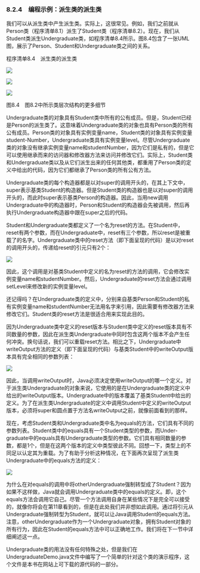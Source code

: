    

### 8.2.4　编程示例：派生类的派生类

我们可以从派生类中产生派生类。实际上，这很常见。例如，我们之前就从Person类（程序清单8.1）派生了Student类（程序清单8.2）。现在，我们从Student类派生Undergraduate类，如程序清单8.4所示。图8.4包含了一张UML图，展示了Person、Student和Undergraduate类之间的关系。

程序清单8.4　派生类的派生类

![](0-Assets/Epubook/程序员编程语言经典合集（计算机科学丛书5册套装），javapython编程语言含经典教材龙书《编译原理》%20(Bruce%20Eckel%20%20Alfred%20V.%20Aho%20%20Monica%20S.%20Lam%20etc.)%20(Z-Library)/images/image10801.jpeg)

![](0-Assets/Epubook/程序员编程语言经典合集（计算机科学丛书5册套装），javapython编程语言含经典教材龙书《编译原理》%20(Bruce%20Eckel%20%20Alfred%20V.%20Aho%20%20Monica%20S.%20Lam%20etc.)%20(Z-Library)/images/image10802.jpeg)

![](0-Assets/Epubook/程序员编程语言经典合集（计算机科学丛书5册套装），javapython编程语言含经典教材龙书《编译原理》%20(Bruce%20Eckel%20%20Alfred%20V.%20Aho%20%20Monica%20S.%20Lam%20etc.)%20(Z-Library)/images/image10803.jpeg)

图8.4　图8.2中所示类层次结构的更多细节

Undergraduate类的对象具有Student类中所有的公有成员。但是，Student已经是Person的派生类了。这意味着Undergraduate类的对象也具有Person类的所有公有成员。Person类的对象具有实例变量name，Student类的对象具有实例变量student-Number，Undergraduate类具有实例变量level。尽管Undergraduate类的对象没有继承实例变量name和studentNumber，因为它们是私有的，但是它可以使用继承而来的访问器和修改器方法来访问并修改它们。实际上，Student类和Undergraduate类以及从它们派生出来的任何其他类，都重用了Person类的定义中给出的代码，因为它们都继承了Person类的所有公有方法。

Undergraduate类的每个构造器都是以对super的调用开头的，在其上下文中，super表示基类Student的构造器。但是Student类的构造器也是以对super的调用开头的，而此时super表示基类Person的构造器。因此，当用new调用Undergraduate中的构造器时，Person和Student的构造器会先被调用，然后再执行Undergraduate构造器中跟在super之后的代码。

Student和Undergraduate类都定义了一个名为reset的方法。在Student中，reset有两个参数，而在Undergraduate中，reset有三个参数，所以reset是被重载了的名字。Undergraduate类中的reset方法（即下面呈现的代码）是以对reset的调用开头的，传递给reset的引元只有2个：

![](0-Assets/Epubook/程序员编程语言经典合集（计算机科学丛书5册套装），javapython编程语言含经典教材龙书《编译原理》%20(Bruce%20Eckel%20%20Alfred%20V.%20Aho%20%20Monica%20S.%20Lam%20etc.)%20(Z-Library)/images/image10804.jpeg)

因此，这个调用是对基类Student中定义的名为reset的方法的调用，它会修改实例变量name和studentNumber。然后，Undergraduate的reset方法会通过调用setLevel来修改新的实例变量level。

还记得吗？在Undergraduate类的定义中，分别来自基类Person和Student的私有实例变量name和studentNumber无法用名字来引用，因此需要有修改器方法来修改它们。Student类的reset方法是很适合用来实现此目的。

因为Undergraduate类中定义的reset版本与Student类中定义的reset版本具有不同数量的参数，因此在派生类Undergraduate中同时包含这两个版本不会产生任何冲突。换句话说，我们可以重载reset方法。相比之下，Undergraduate中writeOutput方法的定义（即下面呈现的代码）与基类Student中的writeOutput版本具有完全相同的参数列表：

![](0-Assets/Epubook/程序员编程语言经典合集（计算机科学丛书5册套装），javapython编程语言含经典教材龙书《编译原理》%20(Bruce%20Eckel%20%20Alfred%20V.%20Aho%20%20Monica%20S.%20Lam%20etc.)%20(Z-Library)/images/image10805.jpeg)

因此，当调用writeOutput时，Java必须决定使用writeOutput的哪一个定义。对于派生类Undergraduate的对象来说，它使用的是在Undergraduate类的定义中给出的writeOutput版本。Undergraduate中的版本覆盖了基类Student中给出的定义。为了在派生类Undergraduate的定义中调用Student中定义的writeOutput版本，必须将super和圆点置于方法名writeOutput之前，就像前面看到的那样。

现在，考虑Student类和Undergraduate类中名为equals的方法，它们具有不同的参数列表。Student类中的equals具有一个Student类型的参数，而Under-graduate中的equals具有Undergraduate类型的参数。它们具有相同数量的参数，都是1个，但是在这两个版本的定义中类型彼此不同。回想一下，类型上的不同足以认定其为重载。为了有助于分析这种情况，在下面再次呈现了派生类Undergraduate中的equals方法的定义：

![](0-Assets/Epubook/程序员编程语言经典合集（计算机科学丛书5册套装），javapython编程语言含经典教材龙书《编译原理》%20(Bruce%20Eckel%20%20Alfred%20V.%20Aho%20%20Monica%20S.%20Lam%20etc.)%20(Z-Library)/images/image10806.jpeg)

为什么在对equals的调用中将otherUndergraduate强制转型成了Student？因为如果不这样做，Java就会调用Undergraduate类中的equals的定义。即，这个equals方法会调用它自己。尽管一个方法调用自身在某些情况下是完全可以接受的，就像你将会在第11章看到的，但是在此处我们并非想如此调用。通过将引元从Undergraduate强制转型为Student，就可以让Java调用Student的equals方法。注意，otherUndergraduate作为一个Undergraduate对象，拥有Student对象的所有行为，因此在Student的equals方法中可以正确地工作。我们将在下一节中详细阐述这一点。

Undergraduate类的用法没有任何特殊之处，但是我们在UndergraduateDemo.java文件中编写了一个简单的针对这个类的演示程序，这个文件是本书在网站上可下载的源代码的一部分。